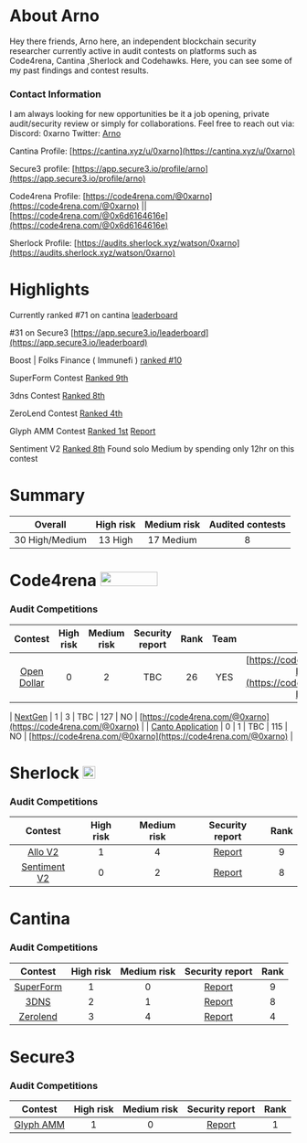 # About Arno

Hey there friends, Arno here, an independent blockchain security researcher currently active in audit contests on platforms such as Code4rena, Cantina ,Sherlock and Codehawks. Here, you can see some of my past findings and contest results.

### Contact Information
I am always looking for new opportunities be it a job opening, private audit/security review or simply for collaborations. Feel free to reach out via:
Discord: 0xarno
Twitter: [Arno](https://twitter.com/_0xarno_)

Cantina Profile: [https://cantina.xyz/u/0xarno](https://cantina.xyz/u/0xarno)

Secure3 profile: [https://app.secure3.io/profile/arno](https://app.secure3.io/profile/arno)

Code4rena Profile: [https://code4rena.com/@0xarno](https://code4rena.com/@0xarno) || [https://code4rena.com/@0x6d6164616e](https://code4rena.com/@0x6d6164616e)

Sherlock Profile: [https://audits.sherlock.xyz/watson/0xarno](https://audits.sherlock.xyz/watson/0xarno)

# Highlights 



Currently ranked #71 on cantina [leaderboard](https://cantina.xyz/leaderboard) 

#31 on Secure3 [https://app.secure3.io/leaderboard](https://app.secure3.io/leaderboard)

Boost | Folks Finance ( Immunefi ) [ranked #10](https://immunefi.com/boost/folksfinance-boost/leaderboard/)

SuperForm Contest [Ranked 9th](https://x.com/_0xarno_/status/1753102561509621976)

3dns Contest [Ranked 8th](https://x.com/_0xarno_/status/1784145130586521851)

ZeroLend Contest [Ranked 4th](https://x.com/_0xarno_/status/1777335899829019012)

Glyph AMM Contest [Ranked 1st](https://app.secure3.io/307fca8d6f) [Report](https://github.com/ARNO-0/Portfolio/blob/main/Glyph%20AMM.md)

Sentiment V2 [Ranked 8th](https://audits.sherlock.xyz/contests/349/leaderboard) Found solo Medium by spending only 12hr on this contest


# Summary

| Overall | High risk |  Medium risk | Audited contests |
|:--:|:--:|:--:|:--:|
| 30 High/Medium | 13 High | 17 Medium | 8 |  

# Code4rena <img src="https://code4rena.com/logos/c4-logo.svg" width=100 height=25>
### Audit Competitions
| Contest | High risk | Medium risk | Security report | Rank | Team | Profile|
|:--:|:--:|:--:|:--:| :--:| :--:| :--:|
| [Open Dollar](https://code4rena.com/contests/2023-10-open-dollar#top) | 0 | 2 | TBC | 26 | YES | [https://code4rena.com/@COSMIC-BEE-REACH](https://code4rena.com/@COSMIC-BEE-REACH) |

| [NextGen](https://code4rena.com/audits/2023-10-nextgen#top) | 1 | 3 | TBC | 127 | NO | [https://code4rena.com/@0xarno](https://code4rena.com/@0xarno) |
| [Canto Application](https://code4rena.com/audits/2023-11-canto-application-specific-dollars-and-bonding-curves-for-1155s#top) | 0 | 1 | TBC | 115 | NO | [https://code4rena.com/@0xarno](https://code4rena.com/@0xarno) |
# Sherlock  <img src="https://audits.sherlock.xyz/_next/static/media/sherlock_logo.dc2b3290.svg" width=22 height=22>
### Audit Competitions
| Contest | High risk | Medium risk | Security report |  Rank |
|:--:|:--:|:--:|:--:| :--:|
| [Allo V2](https://audits.sherlock.xyz/contests/109)| 1 | 4 | [Report](https://github.com/sherlock-audit/2023-09-Gitcoin-judging/issues?q=0xarno) | 9 | 
| [Sentiment V2](https://audits.sherlock.xyz/contests/349)| 0 | 2 | [Report](https://github.com/sherlock-audit/2024-08-sentiment-v2-judging/issues/541) | 8 | 

# Cantina  
### Audit Competitions
| Contest | High risk | Medium risk | Security report | Rank |
|:--:|:--:|:--:|:--:| :--:|
| [SuperForm](https://cantina.xyz/leaderboard/2cd0b038-3e32-4db6-b488-0f85b6f0e49f)| 1 | 0 | [Report]() | 9 | 
| [3DNS](https://x.com/_0xarno_/status/1784145130586521851)| 2 | 1 | [Report]() | 8 | 
| [Zerolend](https://cantina.xyz/leaderboard/a83eaf73-9cbc-495f-8607-e55d4fdaf407 )| 3 | 4 | [Report]() | 4 | 

# Secure3  
### Audit Competitions
| Contest | High risk | Medium risk | Security report | Rank |
|:--:|:--:|:--:|:--:| :--:|
| [Glyph AMM](https://app.secure3.io/307fca8d6f)| 1 | 0 | [Report](https://github.com/Secure3Audit/Secure3Academy/tree/main/audit_reports//GlyphExchange) | 1 | 

